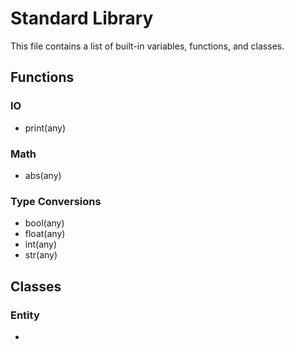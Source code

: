 # Standard Library

This file contains a list of built-in variables, functions, and classes.

## Functions

### IO
- print(any)

### Math
- abs(any)

### Type Conversions
- bool(any)
- float(any)
- int(any)
- str(any)

## Classes

### Entity

- 